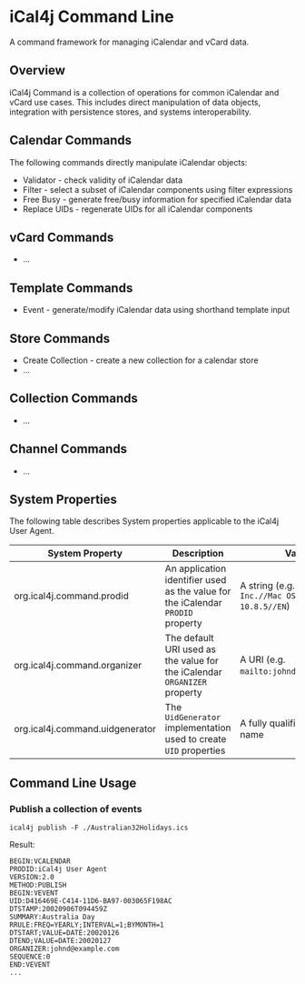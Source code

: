 # iCal4j Command Line

A command framework for managing iCalendar and vCard data.

## Overview

iCal4j Command is a collection of operations for common iCalendar and vCard
use cases. This includes direct manipulation of data objects, integration with
persistence stores, and systems interoperability.

## Calendar Commands

The following commands directly manipulate iCalendar objects:

* Validator - check validity of iCalendar data
* Filter - select a subset of iCalendar components using filter expressions
* Free Busy - generate free/busy information for specified iCalendar data
* Replace UIDs - regenerate UIDs for all iCalendar components

## vCard Commands

* ...


## Template Commands

* Event - generate/modify iCalendar data using shorthand template input

## Store Commands

* Create Collection - create a new collection for a calendar store
* ...

## Collection Commands

* ...

## Channel Commands

* ...


## System Properties

The following table describes System properties applicable to the iCal4j User Agent.


| System Property                 | Description                                                                     | Value                                                | Default                                      |
|---------------------------------|---------------------------------------------------------------------------------|------------------------------------------------------|----------------------------------------------|
| org.ical4j.command.prodid       | An application identifier used as the value for the iCalendar `PRODID` property | A string (e.g. `-//Apple Inc.//Mac OS X 10.8.5//EN`) | `-//iCal4j//User Agent//EN`                  |
| org.ical4j.command.organizer    | The default URI used as the value for the iCalendar `ORGANIZER` property        | A URI (e.g. `mailto:johnd@example.com`)              | -                                            |
| org.ical4j.command.uidgenerator | The `UidGenerator` implementation used to create `UID` properties               | A fully qualified class name                         | `net.fortuna.ical4j.util.RandomUidGenerator` |
 

## Command Line Usage

### Publish a collection of events

    ical4j publish -F ./Australian32Holidays.ics

Result:

```
BEGIN:VCALENDAR
PRODID:iCal4j User Agent
VERSION:2.0
METHOD:PUBLISH
BEGIN:VEVENT
UID:D416469E-C414-11D6-BA97-003065F198AC
DTSTAMP:20020906T094459Z
SUMMARY:Australia Day
RRULE:FREQ=YEARLY;INTERVAL=1;BYMONTH=1
DTSTART;VALUE=DATE:20020126
DTEND;VALUE=DATE:20020127
ORGANIZER:johnd@example.com
SEQUENCE:0
END:VEVENT
...
```

